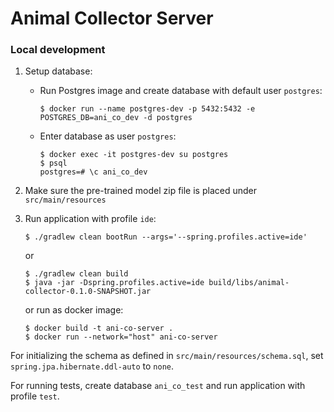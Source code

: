 # Animal Collector Server

### Local development

1. Setup database:

    * Run Postgres image and create database with default user `postgres`:
      ```console
      $ docker run --name postgres-dev -p 5432:5432 -e POSTGRES_DB=ani_co_dev -d postgres
      ```
    
    * Enter database as user `postgres`:
      ```console
      $ docker exec -it postgres-dev su postgres
      $ psql
      postgres=# \c ani_co_dev
      ```

2. Make sure the pre-trained model zip file is placed under `src/main/resources`

3. Run application with profile `ide`:

    ```console
    $ ./gradlew clean bootRun --args='--spring.profiles.active=ide'
    ```
    
    or 
    
    ```console
    $ ./gradlew clean build
    $ java -jar -Dspring.profiles.active=ide build/libs/animal-collector-0.1.0-SNAPSHOT.jar
    ```
    
    or run as docker image:
    
    ```console
    $ docker build -t ani-co-server .
    $ docker run --network="host" ani-co-server
    ```
    
For initializing the schema as defined in `src/main/resources/schema.sql`, set `spring.jpa.hibernate.ddl-auto` to `none`.

For running tests, create database `ani_co_test` and run application with profile `test`.